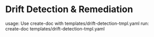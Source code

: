 # Drift Detection & Remediation

usage: Use create-doc with templates/drift-detection-tmpl.yaml
run: create-doc templates/drift-detection-tmpl.yaml
